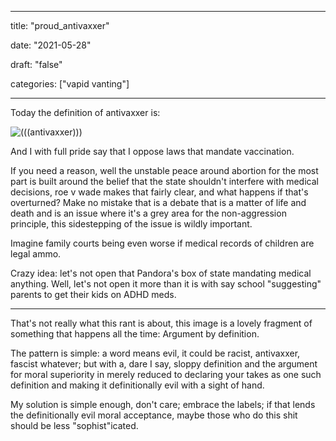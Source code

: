 
---

title: "proud\_antivaxxer"

date: "2021-05-28"

draft: "false"

categories: ["vapid vanting"]

---
Today the definition of antivaxxer is:

![(((antivaxxer)))](/images/(((antivaxxer))).png)


And I with full pride say that I oppose laws that mandate vaccination.

If you need a reason, well the unstable peace around abortion for the most part is built around the belief that the state shouldn't interfere with medical decisions, roe v wade makes that fairly clear, and what happens if that's overturned? Make no mistake that is a debate that is a matter of life and death and is an issue where it's a grey area for the non-aggression principle, this sidestepping of the issue is wildly important.

Imagine family courts being even worse if medical records of children are legal ammo.

Crazy idea: let's not open that Pandora's box of state mandating medical anything. Well, let's not open it more than it is with say school "suggesting" parents to get their kids on ADHD meds.

-----

That's not really what this rant is about, this image is a lovely fragment of something that happens all the time: Argument by definition.

The pattern is simple: a word means evil, it could be racist, antivaxxer, fascist whatever; but with a, dare I say, sloppy definition and the argument for moral superiority in merely reduced to declaring your takes as one such definition and making it definitionally evil with a sight of hand.

My solution is simple enough, don't care; embrace the labels; if that lends the definitionally evil moral acceptance, maybe those who do this shit should be less "sophist"icated.
